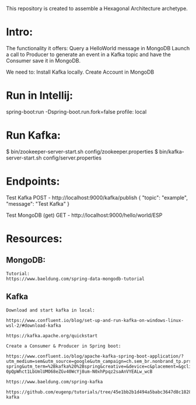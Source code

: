This repository is created to assemble a Hexagonal Architecture archetype.

# Intro:
The functionality it offers:
Query a HelloWorld message in MongoDB
Launch a call to Producer to generate an event in a Kafka topic and have the Consumer save it in MongoDB.

We need to:
    Install Kafka locally.
    Create Account in MongoDB

# Run in Intellij:
spring-boot:run -Dspring-boot.run.fork=false
profile: local

# Run Kafka:
$ bin/zookeeper-server-start.sh config/zookeeper.properties
$ bin/kafka-server-start.sh config/server.properties

# Endpoints:

Test Kafka
POST - http://localhost:9000/kafka/publish
    {
      "topic": "example",
      "message": "Test Kafka"
    }

Test MongoDB (get)
GET - http://localhost:9000/hello/world/ESP

# Resources:

## MongoDB:
    Tutorial:
    https://www.baeldung.com/spring-data-mongodb-tutorial

## Kafka
    
    Download and start kafka in local:
    
    https://www.confluent.io/blog/set-up-and-run-kafka-on-windows-linux-wsl-2/#download-kafka
    
    https://kafka.apache.org/quickstart
    
    Create a Consumer & Producer in Spring boot:
    
    https://www.confluent.io/blog/apache-kafka-spring-boot-application/?utm_medium=sem&utm_source=google&utm_campaign=ch.sem_br.nonbrand_tp.prs_tgt.kafka_mt.mbm_rgn.emea_lng.eng_dv.all_con.kafka-spring&utm_term=%2Bkafka%20%2Bspring&creative=&device=c&placement=&gclid=Cj0KCQjw5auGBhDEARIsAFyNm9ERv1MV5Bv-0pQpWhct1LbUmlUMO68eZGv40WcYj8um-N0xhPpqz2saAnVYEALw_wcB
    
    https://www.baeldung.com/spring-kafka
    
    https://github.com/eugenp/tutorials/tree/45e1bb2b1d494a5babc3647d8c1828acdcbbe1ad/spring-kafka
